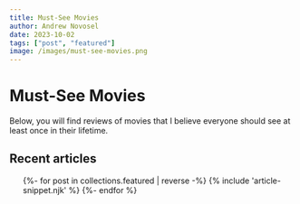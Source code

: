 ```yaml
---
title: Must-See Movies
author: Andrew Novosel
date: 2023-10-02
tags: ["post", "featured"]
image: /images/must-see-movies.png
---
```


<h1 class="text-4xl font-mono text-center">Must-See Movies</h1>
<p class="text-2xl m-4">Below, you will find reviews of movies that I believe everyone should see at least once in their lifetime.</p>

<section id="featured-articles" class="featured-articles">
  <div class="container flow">
    <h2 class="section-title">Recent articles</h2>
    <ul role="list" class="articles__list flow text-lg m-2 leading-8">
      {%- for post in collections.featured | reverse -%}
        {% include 'article-snippet.njk' %}
      {%- endfor %}
    </ul>
  </div>
</section>